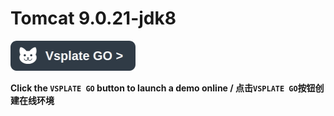 # Tomcat 9.0.21-jdk8

<a href="https://www.vsplate.com/?docker-compose=https://github.com/vsplate/dcenvs/tomcat/9.0.21-jdk8"><img alt="VSPLATE GO" src="https://raw.githubusercontent.com/vsplate/images/master/vsgo_btn.png" width="200px"></a>

**Click the `VSPLATE GO` button to launch a demo online / 点击`VSPLATE GO`按钮创建在线环境**